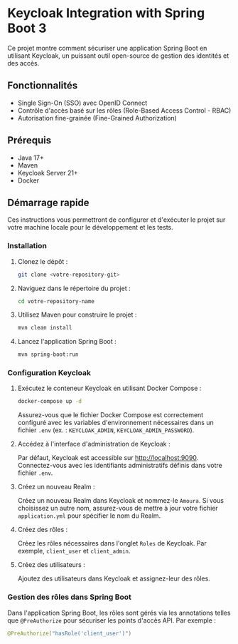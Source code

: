 # Keycloak Integration with Spring Boot 3

Ce projet montre comment sécuriser une application Spring Boot en utilisant Keycloak, un puissant outil open-source de gestion des identités et des accès.

## Fonctionnalités

- Single Sign-On (SSO) avec OpenID Connect
- Contrôle d'accès basé sur les rôles (Role-Based Access Control - RBAC)
- Autorisation fine-grainée (Fine-Grained Authorization)

## Prérequis

- Java 17+
- Maven
- Keycloak Server 21+
- Docker

## Démarrage rapide

Ces instructions vous permettront de configurer et d'exécuter le projet sur votre machine locale pour le développement et les tests.

### Installation

1. Clonez le dépôt :

    ```bash
    git clone <votre-repository-git>
    ```

2. Naviguez dans le répertoire du projet :

    ```bash
    cd votre-repository-name
    ```

3. Utilisez Maven pour construire le projet :

    ```bash
    mvn clean install
    ```

4. Lancez l'application Spring Boot :

    ```bash
    mvn spring-boot:run
    ```

### Configuration Keycloak

1. Exécutez le conteneur Keycloak en utilisant Docker Compose :

    ```bash
    docker-compose up -d
    ```

   Assurez-vous que le fichier Docker Compose est correctement configuré avec les variables d'environnement nécessaires dans un fichier `.env` (ex. : `KEYCLOAK_ADMIN`, `KEYCLOAK_ADMIN_PASSWORD`).

2. Accédez à l'interface d'administration de Keycloak :

   Par défaut, Keycloak est accessible sur [http://localhost:9090](http://localhost:9090).
   Connectez-vous avec les identifiants administratifs définis dans votre fichier `.env`.

3. Créez un nouveau Realm :

   Créez un nouveau Realm dans Keycloak et nommez-le `Amoura`. Si vous choisissez un autre nom, assurez-vous de mettre à jour votre fichier `application.yml` pour spécifier le nom du Realm.

4. Créez des rôles :

   Créez les rôles nécessaires dans l'onglet `Roles` de Keycloak. Par exemple, `client_user` et `client_admin`.

5. Créez des utilisateurs :

   Ajoutez des utilisateurs dans Keycloak et assignez-leur des rôles.

### Gestion des rôles dans Spring Boot

Dans l'application Spring Boot, les rôles sont gérés via les annotations telles que `@PreAuthorize` pour sécuriser les points d'accès API. Par exemple :

```java
@PreAuthorize("hasRole('client_user')")
